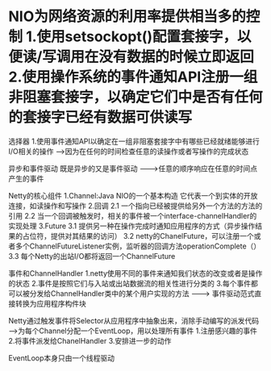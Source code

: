 NIO为网络资源的利用率提供相当多的控制
1.使用setsockopt()配置套接字，以便读/写调用在没有数据的时候立即返回
2.使用操作系统的事件通知API注册一组非阻塞套接字，以确定它们中是否有任何的套接字已经有数据可供读写
=====================================
选择器
  1.使用事件通知API以确定在一组非阻塞套接字中有哪些已经就绪能够进行I/O相关的操作
    -->因为在任何的时间检查任意的读操作或者写操作的完成状态
    
异步和事件驱动
  既是异步的又是事件驱动 --->任意的顺序响应在任意的时间点产生的事件
  
Netty的核心组件
1.Channel:Java NIO的一个基本构造
   它代表一个到实体的开放连接，如读操作和写操作
2.回调
   2.1 一个指向已经被提供给另外一个方法的方法的引用
   2.2 当一个回调被触发时，相关的事件被一个interface-channelHandler的实现处理
3.Future
  3.1 提供另一种在操作完成时通知应用程序的方式（异步操作结果的占位符，提供对其结果的访问）
  3.2 netty的ChanelFuture，可以注册一个或者多个ChannelFutureListener实例，监听器的回调方法operationComplete（）
  3.3 每个Netty的出站I/O都将返回一个ChannelFuture
  
事件和ChannelHandler
  1.netty使用不同的事件来通知我们状态的改变或者是操作的状态
  2.事件是按照它们与入站或出站数据流的相关性进行分类的
  3.每个事件都可以被分发给ChannelHandler类中的某个用户实现的方法 
    ---> 事件驱动范式直接转换为应用程序构件块
    
Netty通过触发事件将Selector从应用程序中抽象出来，消除手动编写的派发代码
-->为每个Channel分配一个EventLoop，用以处理所有事件
1.注册感兴趣的事件
2.将事件派发给ChanelHandler
3.安排进一步的动作

EventLoop本身只由一个线程驱动
   
  
  
    
   
